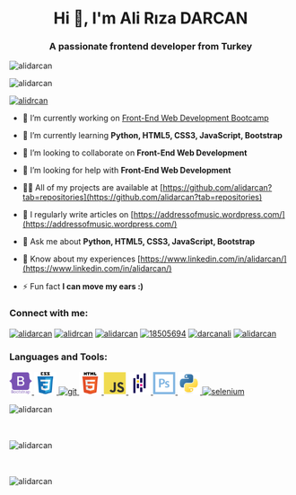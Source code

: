 <h1 align="center">Hi 👋, I'm Ali Rıza DARCAN</h1>
<h3 align="center">A passionate frontend developer from Turkey</h3>

<p align="left"> <img src="https://komarev.com/ghpvc/?username=alidarcan&label=Profile%20views&color=0e75b6&style=flat" alt="alidarcan" /> </p>

<p align="left"><img src="https://github-profile-trophy.vercel.app/?username=alidarcan" alt="alidarcan" /></a> </p>

<p align="left"> <a href="https://twitter.com/alidarcn" target="blank"><img src="https://img.shields.io/twitter/follow/alidrcan?logo=twitter&style=for-the-badge" alt="alidrcan" /></a> </p>

- 🔭 I’m currently working on [Front-End Web Development Bootcamp](https://www.kodluyoruz.org/)

- 🌱 I’m currently learning **Python, HTML5, CSS3, JavaScript, Bootstrap**

- 👯 I’m looking to collaborate on **Front-End Web Development**

- 🤝 I’m looking for help with **Front-End Web Development**

- 👨‍💻 All of my projects are available at [https://github.com/alidarcan?tab=repositories](https://github.com/alidarcan?tab=repositories)

- 📝 I regularly write articles on [https://addressofmusic.wordpress.com/](https://addressofmusic.wordpress.com/)

- 💬 Ask me about **Python, HTML5, CSS3, JavaScript, Bootstrap**

- 📄 Know about my experiences [https://www.linkedin.com/in/alidarcan/](https://www.linkedin.com/in/alidarcan/)

- ⚡ Fun fact **I can move my ears :)**

<h3 align="left">Connect with me:</h3>
<p align="left">
<a href="https://codepen.io/alidarcan" target="blank"><img align="center" src="https://svgshare.com/i/gx6.svg" alt="alidarcan" height="30" width="40" /></a>
<a href="https://twitter.com/alidrcan" target="blank"><img align="center" src="https://svgshare.com/i/gw_.svg" alt="alidrcan" height="30" width="40" /></a>
<a href="https://linkedin.com/in/alidarcan" target="blank"><img align="center" src="https://svgshare.com/i/gx_.svg" alt="alidarcan" height="30" width="40" /></a>
<a href="https://stackoverflow.com/users/18505694" target="blank"><img align="center" src="https://svgshare.com/i/gwr.svg" alt="18505694" height="30" width="40" /></a>
<a href="https://instagram.com/darcanali" target="blank"><img align="center" src="https://svgshare.com/i/gvz.svg" alt="darcanali" height="30" width="40" /></a>
<a href="https://www.hackerrank.com/alidarcan" target="blank"><img align="center" src="https://svgshare.com/i/gx7.svg" alt="alidarcan" height="30" width="40" /></a>
</p>

<h3 align="left">Languages and Tools:</h3>
<p align="left"> <a href="https://getbootstrap.com" target="_blank" rel="noreferrer"> <img src="https://raw.githubusercontent.com/devicons/devicon/master/icons/bootstrap/bootstrap-plain-wordmark.svg" alt="bootstrap" width="40" height="40"/> </a> <a href="https://www.w3schools.com/css/" target="_blank" rel="noreferrer"> <img src="https://raw.githubusercontent.com/devicons/devicon/master/icons/css3/css3-original-wordmark.svg" alt="css3" width="40" height="40"/> </a> <a href="https://git-scm.com/" target="_blank" rel="noreferrer"> <img src="https://www.vectorlogo.zone/logos/git-scm/git-scm-icon.svg" alt="git" width="40" height="40"/> </a> <a href="https://www.w3.org/html/" target="_blank" rel="noreferrer"> <img src="https://raw.githubusercontent.com/devicons/devicon/master/icons/html5/html5-original-wordmark.svg" alt="html5" width="40" height="40"/> </a> <a href="https://developer.mozilla.org/en-US/docs/Web/JavaScript" target="_blank" rel="noreferrer"> <img src="https://raw.githubusercontent.com/devicons/devicon/master/icons/javascript/javascript-original.svg" alt="javascript" width="40" height="40"/> </a> <a href="https://pandas.pydata.org/" target="_blank" rel="noreferrer"> <img src="https://raw.githubusercontent.com/devicons/devicon/2ae2a900d2f041da66e950e4d48052658d850630/icons/pandas/pandas-original.svg" alt="pandas" width="40" height="40"/> </a> <a href="https://www.photoshop.com/en" target="_blank" rel="noreferrer"> <img src="https://raw.githubusercontent.com/devicons/devicon/master/icons/photoshop/photoshop-line.svg" alt="photoshop" width="40" height="40"/> </a> <a href="https://www.python.org" target="_blank" rel="noreferrer"> <img src="https://raw.githubusercontent.com/devicons/devicon/master/icons/python/python-original.svg" alt="python" width="40" height="40"/> </a> <a href="https://www.selenium.dev" target="_blank" rel="noreferrer"> <img src="https://raw.githubusercontent.com/detain/svg-logos/780f25886640cef088af994181646db2f6b1a3f8/svg/selenium-logo.svg" alt="selenium" width="40" height="40"/> </a> </p>

<p><img align="center" src="https://github-readme-stats.vercel.app/api/top-langs?username=alidarcan&show_icons=true&locale=en&layout=compact" alt="alidarcan" /></p>
<br>

<p><img align="center" src="https://github-readme-stats.vercel.app/api?username=alidarcan&show_icons=true&locale=en" alt="alidarcan" /></p>
<br>
<p><img align="center" src="https://github-readme-streak-stats.herokuapp.com/?user=alidarcan&" alt="alidarcan" /></p>
